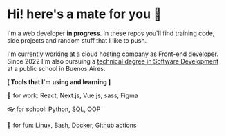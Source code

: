 # Hi! here's a mate for you 🧉

I'm a web developer **in progress**. In these repos you'll find training code, side projects and random stuff that I like to push.

I'm currently working at a cloud hosting company as Front-end developer.
Since 2022 I'm also pursuing a [technical degree in Software Development](https://www.ifts18.edu.ar/carreras/tsds/plan-tsds) at a public school in Buenos Aires.

**[ Tools that I'm using and learning ]** 

👷 for work: React, Next.js, Vue.js, sass, Figma

👓 for school: Python, SQL, OOP

🐧 for fun: Linux, Bash, Docker, Github actions